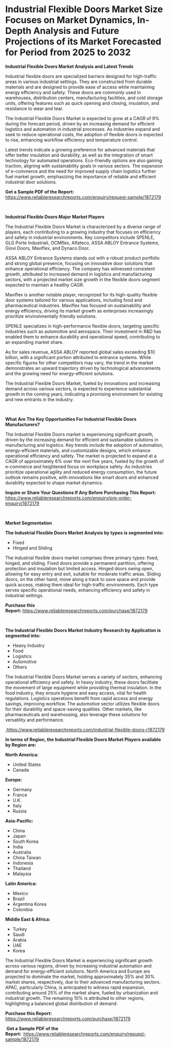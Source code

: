 <p><h1>Industrial Flexible Doors Market Size Focuses on Market Dynamics, In-Depth Analysis and Future Projections of its Market Forecasted for Period from 2025 to 2032</h1></p><p><strong>Industrial Flexible Doors Market Analysis and Latest Trends</strong></p>
<p><p>Industrial flexible doors are specialized barriers designed for high-traffic areas in various industrial settings. They are constructed from durable materials and are designed to provide ease of access while maintaining energy efficiency and safety. These doors are commonly used in warehouses, distribution centers, manufacturing facilities, and cold storage units, offering features such as quick opening and closing, insulation, and resistance to wear and tear.</p><p>The Industrial Flexible Doors Market is expected to grow at a CAGR of 9% during the forecast period, driven by an increasing demand for efficient logistics and automation in industrial processes. As industries expand and seek to reduce operational costs, the adoption of flexible doors is expected to rise, enhancing workflow efficiency and temperature control.</p><p>Latest trends indicate a growing preference for advanced materials that offer better insulation and durability, as well as the integration of smart technology for automated operations. Eco-friendly options are also gaining traction, aligning with sustainability goals in various sectors. The expansion of e-commerce and the need for improved supply chain logistics further fuel market growth, emphasizing the importance of reliable and efficient industrial door solutions.</p></p>
<p><strong>Get a Sample PDF of the Report:&nbsp;</strong> <a href="https://www.reliableresearchreports.com/enquiry/request-sample/1872179?utm_campaign=2208&utm_medium=2&utm_source=Github&utm_content=ia&utm_term=16042025&utm_id=industrial-flexible-doors">https://www.reliableresearchreports.com/enquiry/request-sample/1872179</a></p>
<p>&nbsp;</p>
<p><strong>Industrial Flexible Doors Major Market Players</strong></p>
<p><p>The Industrial Flexible Doors Market is characterized by a diverse range of players, each contributing to a growing industry that focuses on efficiency and safety in industrial environments. Key competitors include SPENLE, GLG Porte Industriali, OCMflex, Alfateco, ASSA ABLOY Entrance Systems, Giovi Doors, Maviflex, and Dynaco Door. </p><p>ASSA ABLOY Entrance Systems stands out with a robust product portfolio and strong global presence, focusing on innovative door solutions that enhance operational efficiency. The company has witnessed consistent growth, attributed to increased demand in logistics and manufacturing sectors, with a projected market size growth in the flexible doors segment expected to maintain a healthy CAGR.</p><p>Maviflex is another notable player, recognized for its high-quality flexible door systems tailored for various applications, including food and pharmaceutical industries. Maviflex has focused on sustainability and energy efficiency, driving its market growth as enterprises increasingly prioritize environmentally friendly solutions.</p><p>SPENLE specializes in high-performance flexible doors, targeting specific industries such as automotive and aerospace. Their investment in R&D has enabled them to enhance durability and operational speed, contributing to an expanding market share.</p><p>As for sales revenue, ASSA ABLOY reported global sales exceeding $10 billion, with a significant portion attributed to entrance systems. While specific figures for other competitors may vary, the trend in the market demonstrates an upward trajectory driven by technological advancements and the growing need for energy-efficient solutions.</p><p>The Industrial Flexible Doors Market, fueled by innovations and increasing demand across various sectors, is expected to experience substantial growth in the coming years, indicating a promising environment for existing and new entrants in the industry.</p></p>
<p>&nbsp;</p>
<p><strong>What Are The Key Opportunities For Industrial Flexible Doors Manufacturers?</strong></p>
<p><p>The Industrial Flexible Doors market is experiencing significant growth, driven by the increasing demand for efficient and sustainable solutions in manufacturing and logistics. Key trends include the adoption of automation, energy-efficient materials, and customizable designs, which enhance operational efficiency and safety. The market is projected to expand at a CAGR of approximately 6% over the next five years, fueled by the growth of e-commerce and heightened focus on workplace safety. As industries prioritize operational agility and reduced energy consumption, the future outlook remains positive, with innovations like smart doors and enhanced durability expected to shape market dynamics.</p></p>
<p><strong>Inquire or Share Your Questions If Any Before Purchasing This Report:</strong> <a href="https://www.reliableresearchreports.com/enquiry/pre-order-enquiry/1872179?utm_campaign=2208&utm_medium=2&utm_source=Github&utm_content=ia&utm_term=16042025&utm_id=industrial-flexible-doors">https://www.reliableresearchreports.com/enquiry/pre-order-enquiry/1872179</a></p>
<p>&nbsp;</p>
<p><strong>Market Segmentation</strong></p>
<p><strong>The Industrial Flexible Doors Market Analysis by types is segmented into:</strong></p>
<p><ul><li>Fixed</li><li>Hinged and Sliding</li></ul></p>
<p><p>The industrial flexible doors market comprises three primary types: fixed, hinged, and sliding. Fixed doors provide a permanent partition, offering protection and insulation but limited access. Hinged doors swing open, allowing for easy entry and exit, suitable for moderate traffic areas. Sliding doors, on the other hand, move along a track to save space and provide quick access, making them ideal for high-traffic environments. Each type serves specific operational needs, enhancing efficiency and safety in industrial settings.</p></p>
<p><strong>Purchase this Report:&nbsp;</strong><a href="https://www.reliableresearchreports.com/purchase/1872179?utm_campaign=2208&utm_medium=2&utm_source=Github&utm_content=ia&utm_term=16042025&utm_id=industrial-flexible-doors">https://www.reliableresearchreports.com/purchase/1872179</a></p>
<p>&nbsp;</p>
<p><strong>The Industrial Flexible Doors Market Industry Research by Application is segmented into:</strong></p>
<p><ul><li>Heavy Industry</li><li>Food</li><li>Logistics</li><li>Automotive</li><li>Others</li></ul></p>
<p><p>The Industrial Flexible Doors Market serves a variety of sectors, enhancing operational efficiency and safety. In heavy industry, these doors facilitate the movement of large equipment while providing thermal insulation. In the food industry, they ensure hygiene and easy access, vital for health regulations. Logistics operations benefit from rapid access and energy savings, improving workflow. The automotive sector utilizes flexible doors for their durability and space-saving qualities. Other markets, like pharmaceuticals and warehousing, also leverage these solutions for versatility and performance.</p></p>
<p><a href="https://www.reliableresearchreports.com/industrial-flexible-doors-r1872179?utm_campaign=2208&utm_medium=2&utm_source=Github&utm_content=ia&utm_term=16042025&utm_id=industrial-flexible-doors">&nbsp;https://www.reliableresearchreports.com/industrial-flexible-doors-r1872179</a></p>
<p><strong>In terms of Region, the Industrial Flexible Doors Market Players available by Region are:</strong></p>
<p>
    <p> <strong> North America: </strong>
        <ul>
            <li>United States</li>
            <li>Canada</li>
        </ul>
        </p> 
    <p> <strong> Europe: </strong>
        <ul>
            <li>Germany</li>
            <li>France</li>
            <li>U.K.</li>
            <li>Italy</li>
            <li>Russia</li>
        </ul>
        </p> 
    <p> <strong> Asia-Pacific: </strong>
        <ul>
            <li>China</li>
            <li>Japan</li>
            <li>South Korea</li>
            <li>India</li>
            <li>Australia</li>
            <li>China Taiwan</li>
            <li>Indonesia</li>
            <li>Thailand</li>
            <li>Malaysia</li>
        </ul>
        </p> 
    <p> <strong> Latin America: </strong>
        <ul>
            <li>Mexico</li>
            <li>Brazil</li>
            <li>Argentina Korea</li>
            <li>Colombia</li>
        </ul>
        </p> 
    <p> <strong> Middle East & Africa: </strong>
        <ul>
            <li>Turkey</li>
            <li>Saudi</li>
            <li>Arabia</li>
            <li>UAE</li>
            <li>Korea</li>
        </ul>
    </p>
    </p>
<p><p>The Industrial Flexible Doors Market is experiencing significant growth across various regions, driven by increasing industrial automation and demand for energy-efficient solutions. North America and Europe are projected to dominate the market, holding approximately 35% and 30% market shares, respectively, due to their advanced manufacturing sectors. APAC, particularly China, is anticipated to witness rapid expansion, contributing around 25% of the market share, fueled by urbanization and industrial growth. The remaining 10% is attributed to other regions, highlighting a balanced global distribution of demand.</p></p>
<p><strong>Purchase this Report: </strong><a href="https://www.reliableresearchreports.com/purchase/1872179?utm_campaign=2208&utm_medium=2&utm_source=Github&utm_content=ia&utm_term=16042025&utm_id=industrial-flexible-doors">https://www.reliableresearchreports.com/purchase/1872179</a></p>
<p>&nbsp;<strong>Get a Sample PDF of the Report:&nbsp;&nbsp;</strong><a href="https://www.reliableresearchreports.com/enquiry/request-sample/1872179?utm_campaign=2208&utm_medium=2&utm_source=Github&utm_content=ia&utm_term=16042025&utm_id=industrial-flexible-doors">https://www.reliableresearchreports.com/enquiry/request-sample/1872179</a></p>
<p><strong></strong></p>
<p><p></p><p></p><p></p></p>